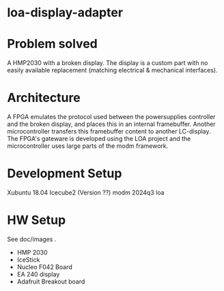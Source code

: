 # loa-display-adapter

# Problem solved

A HMP2030 with a broken display. The display is a custom part with no easily available replacement (matching electrical & mechanical interfaces).


# Architecture 

A FPGA emulates the protocol used between the powersupplies controller and the broken display, and places this in an internal framebuffer. Another microcontroller transfers this framebuffer content
to another LC-display. The FPGA's gateware is developed using the LOA project and the microcontroller uses large parts of the modm framework.


# Development Setup 

Xubuntu 18.04
Icecube2 (Version ??)
modm 2024q3
loa 

# HW Setup

See doc/images .

- HMP 2030
- IceStick 
- Nucleo F042 Board
- EA 240 display
- Adafruit Breakout board 
